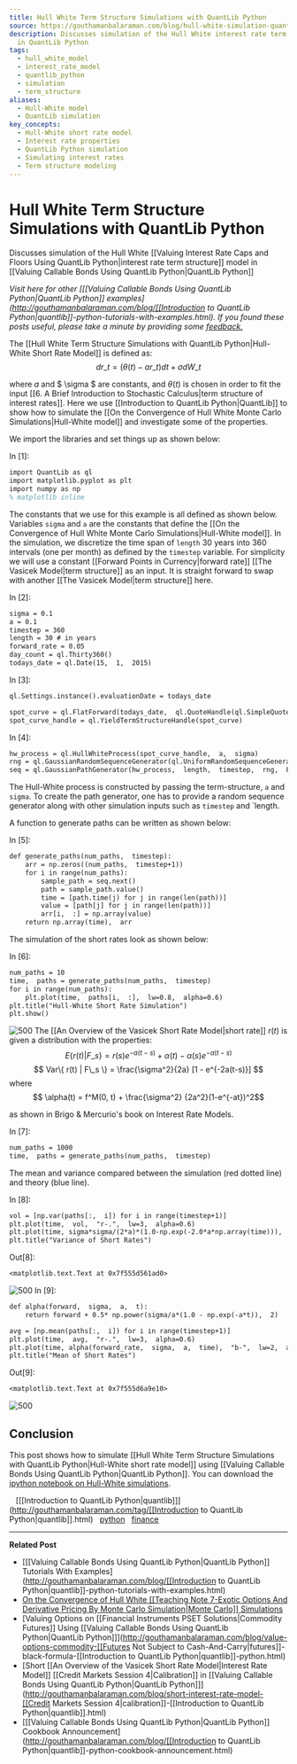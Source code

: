 ```yaml
---
title: Hull White Term Structure Simulations with QuantLib Python
source: https://gouthamanbalaraman.com/blog/hull-white-simulation-quantlib-python.html
description: Discusses simulation of the Hull White interest rate term structure model
  in QuantLib Python
tags:
  - hull_white_model
  - interest_rate_model
  - quantlib_python
  - simulation
  - term_structure
aliases:
  - Hull-White model
  - QuantLib simulation
key_concepts:
  - Hull-White short rate model
  - Interest rate properties
  - QuantLib Python simulation
  - Simulating interest rates
  - Term structure modeling
---
```


# Hull White Term Structure Simulations with QuantLib Python
Discusses simulation of the Hull White [[Valuing Interest Rate Caps and Floors Using QuantLib Python|interest rate term structure]] model in [[Valuing Callable Bonds Using QuantLib Python|QuantLib Python]]

*Visit here for other [[[Valuing Callable Bonds Using QuantLib Python|QuantLib Python]] examples](http://gouthamanbalaraman.com/blog/[[Introduction to QuantLib Python|quantlib]]-python-tutorials-with-examples.html). If you found these posts useful,  please take a minute by providing some [feedback.](https://docs.google.com/forms/d/e/1FAIpQLSdFdJ768HKmIyJmaVRHBUJNY5NyQl6vr0GZvSkx-bUfIloNZA/viewform)*

The [[Hull White Term Structure Simulations with QuantLib Python|Hull-White Short Rate Model]] is defined as:
$$ dr\_t = (\theta(t) - a r\_t)dt + \sigma dW\_t $$

where $a$ and $ \sigma $ are constants,  and $\theta(t)$ is chosen in order to fit the input [[6. A Brief Introduction to Stochastic Calculus|term structure of interest rates]]. Here we use [[Introduction to QuantLib Python|QuantLib]] to show how to simulate the [[On the Convergence of Hull White Monte Carlo Simulations|Hull-White model]] and investigate some of the properties.

We import the libraries and set things up as shown below:

In \[1\]:
```latex
import QuantLib as ql
import matplotlib.pyplot as plt
import numpy as np
% matplotlib inline
```

The constants that we use for this example is all defined as shown below. Variables `sigma` and `a` are the constants that define the [[On the Convergence of Hull White Monte Carlo Simulations|Hull-White model]]. In the simulation,  we discretize the time span of `length` 30 years into 360 intervals (one per month) as defined by the `timestep` variable. For simplicity we will use a constant [[Forward Points in Currency|forward rate]] [[The Vasicek Model|term structure]] as an input. It is straight forward to swap with another [[The Vasicek Model|term structure]] here.

In \[2\]:
```latex
sigma = 0.1
a = 0.1
timestep = 360
length = 30 # in years
forward_rate = 0.05
day_count = ql.Thirty360()
todays_date = ql.Date(15,  1,  2015)
```

In \[3\]:
```latex
ql.Settings.instance().evaluationDate = todays_date

spot_curve = ql.FlatForward(todays_date,  ql.QuoteHandle(ql.SimpleQuote(forward_rate)),  day_count)
spot_curve_handle = ql.YieldTermStructureHandle(spot_curve)
```

In \[4\]:
```latex
hw_process = ql.HullWhiteProcess(spot_curve_handle,  a,  sigma)
rng = ql.GaussianRandomSequenceGenerator(ql.UniformRandomSequenceGenerator(timestep,  ql.UniformRandomGenerator()))
seq = ql.GaussianPathGenerator(hw_process,  length,  timestep,  rng,  False)
```

The Hull-White process is constructed by passing the term-structure,  `a` and `sigma`. To create the path generator,  one has to provide a random sequence generator along with other simulation inputs such as `timestep` and \`length.

A function to generate paths can be written as shown below:

In \[5\]:
```latex
def generate_paths(num_paths,  timestep):
    arr = np.zeros((num_paths,  timestep+1))
    for i in range(num_paths):
        sample_path = seq.next()
        path = sample_path.value()
        time = [path.time(j) for j in range(len(path))]
        value = [path[j] for j in range(len(path))]
        arr[i,  :] = np.array(value)
    return np.array(time),  arr
```

The simulation of the short rates look as shown below:

In \[6\]:
```latex
num_paths = 10
time,  paths = generate_paths(num_paths,  timestep)
for i in range(num_paths):
    plt.plot(time,  paths[i,  :],  lw=0.8,  alpha=0.6)
plt.title("Hull-White Short Rate Simulation")
plt.show()
```

 ![500](Unknown.png)
The [[An Overview of the Vasicek Short Rate Model|short rate]] $r(t)$ is given a distribution with the properties:
$$ E\{r(t) | F\_s\} = r(s)e^{-a(t-s)} + \alpha(t) - \alpha(s)e^{-a(t-s)} $$ $$ Var\{ r(t) | F\_s \} = \frac{\sigma^2}{2a} [1 - e^{-2a(t-s)}] $$ where $$ \alpha(t) = f^M(0,  t) + \frac{\sigma^2} {2a^2}(1-e^{-at})^2$$

as shown in Brigo & Mercurio's book on Interest Rate Models.

In \[7\]:
```latex
num_paths = 1000
time,  paths = generate_paths(num_paths,  timestep)
```

The mean and variance compared between the simulation (red dotted line) and theory (blue line).

In \[8\]:
```latex
vol = [np.var(paths[:,  i]) for i in range(timestep+1)]
plt.plot(time,  vol,  "r-.",  lw=3,  alpha=0.6)
plt.plot(time, sigma*sigma/(2*a)*(1.0-np.exp(-2.0*a*np.array(time))),  "b-",  lw=2,  alpha=0.5)
plt.title("Variance of Short Rates")
```

Out\[8\]:
```latex
<matplotlib.text.Text at 0x7f555d561ad0>
```

 ![500](variance_of_short_rates.png)
In \[9\]:
```latex
def alpha(forward,  sigma,  a,  t):
    return forward + 0.5* np.power(sigma/a*(1.0 - np.exp(-a*t)),  2)

avg = [np.mean(paths[:,  i]) for i in range(timestep+1)]
plt.plot(time,  avg,  "r-.",  lw=3,  alpha=0.6)
plt.plot(time, alpha(forward_rate,  sigma,  a,  time),  "b-",  lw=2,  alpha=0.6)
plt.title("Mean of Short Rates")
```

Out\[9\]:
```latex
<matplotlib.text.Text at 0x7f555d6a9e10>
```

 ![500](mean_of_short_rates.png)

## Conclusion

This post shows how to simulate [[Hull White Term Structure Simulations with QuantLib Python|Hull-White short rate model]] using [[Valuing Callable Bonds Using QuantLib Python|QuantLib Python]]. You can download the [ipython notebook on Hull-White simulations](https://gouthamanbalaraman.com/extra/notebooks/hull_white_simulations.ipynb).

   [[[Introduction to QuantLib Python|quantlib]]](http://gouthamanbalaraman.com/tag/[[Introduction to QuantLib Python|quantlib]].html)   [python](http://gouthamanbalaraman.com/tag/python.html)   [finance](http://gouthamanbalaraman.com/tag/finance.html)

---

**Related Post**

- [[[Valuing Callable Bonds Using QuantLib Python|QuantLib Python]] Tutorials With Examples](http://gouthamanbalaraman.com/blog/[[Introduction to QuantLib Python|quantlib]]-python-tutorials-with-examples.html)
- [On the Convergence of Hull White [[Teaching Note 7-Exotic Options And Derivative Pricing By Monte Carlo Simulation|Monte Carlo]] Simulations](http://gouthamanbalaraman.com/blog/hull-white-simulation-monte-carlo-convergence.html)
- [Valuing Options on [[Financial Instruments PSET Solutions|Commodity Futures]] Using [[Valuing Callable Bonds Using QuantLib Python|QuantLib Python]]](http://gouthamanbalaraman.com/blog/value-options-commodity-[[Futures Not Subject to Cash-And-Carry|futures]]-black-formula-[[Introduction to QuantLib Python|quantlib]]-python.html)
- [Short [[An Overview of the Vasicek Short Rate Model|Interest Rate Model]] [[Credit Markets Session 4|Calibration]] in [[Valuing Callable Bonds Using QuantLib Python|QuantLib Python]]](http://gouthamanbalaraman.com/blog/short-interest-rate-model-[[Credit Markets Session 4|calibration]]-[[Introduction to QuantLib Python|quantlib]].html)
- [[[Valuing Callable Bonds Using QuantLib Python|QuantLib Python]] Cookbook Announcement](http://gouthamanbalaraman.com/blog/[[Introduction to QuantLib Python|quantlib]]-python-cookbook-announcement.html)